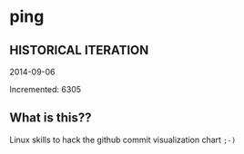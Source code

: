# ping

## HISTORICAL ITERATION
2014-09-06

Incremented: 6305

## What is this?? 
Linux skills to hack the github commit visualization chart `;-)`
